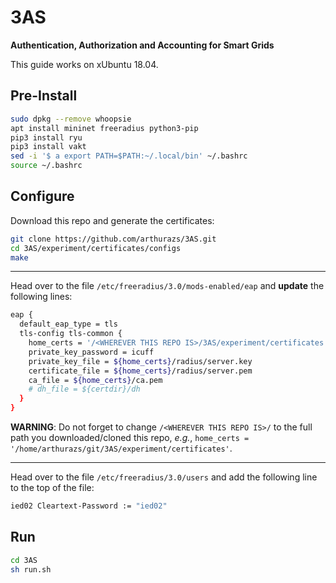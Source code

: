 # 3AS

**Authentication, Authorization and Accounting for Smart Grids**

This guide works on xUbuntu 18.04.

## Pre-Install

```bash
sudo dpkg --remove whoopsie
apt install mininet freeradius python3-pip
pip3 install ryu
pip3 install vakt
sed -i '$ a export PATH=$PATH:~/.local/bin' ~/.bashrc
source ~/.bashrc
```

## Configure

Download this repo and generate the certificates:

```bash
git clone https://github.com/arthurazs/3AS.git
cd 3AS/experiment/certificates/configs
make
```

---

Head over to the file `/etc/freeradius/3.0/mods-enabled/eap` and **update** the following lines:

```bash
eap {
  default_eap_type = tls
  tls-config tls-common {
    home_certs = '/<WHEREVER THIS REPO IS>/3AS/experiment/certificates'
    private_key_password = icuff
    private_key_file = ${home_certs}/radius/server.key
    certificate_file = ${home_certs}/radius/server.pem
    ca_file = ${home_certs}/ca.pem
    # dh_file = ${certdir}/dh
  }
}
```

**WARNING**: Do not forget to change `/<WHEREVER THIS REPO IS>/` to the full path you downloaded/cloned this repo, *e.g.*, `home_certs = '/home/arthurazs/git/3AS/experiment/certificates'`.

---

Head over to the file `/etc/freeradius/3.0/users` and add the following line to the top of the file:

```bash
ied02 Cleartext-Password := "ied02"
```

## Run

```bash
cd 3AS
sh run.sh
```

<!--
openssl x509 -in client.pem -text
openssl rsa -in client.pem -text
-->
